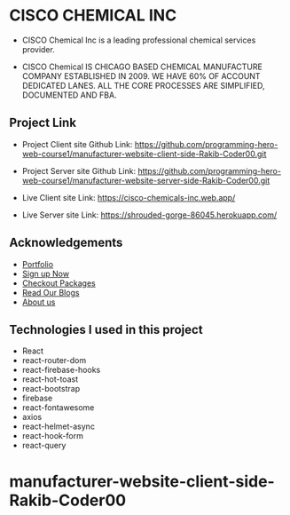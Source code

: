 # CISCO CHEMICAL INC

- CISCO Chemical Inc is a  leading professional chemical services provider.

- CISCO Chemical IS CHICAGO BASED CHEMICAL MANUFACTURE COMPANY ESTABLISHED IN 2009. WE HAVE 60% OF ACCOUNT DEDICATED LANES. ALL THE CORE PROCESSES ARE SIMPLIFIED, DOCUMENTED AND FBA.

## Project Link

- Project Client site Github Link: https://github.com/programming-hero-web-course1/manufacturer-website-client-side-Rakib-Coder00.git
- Project Server site Github Link: https://github.com/programming-hero-web-course1/manufacturer-website-server-side-Rakib-Coder00.git

- Live Client site Link: https://cisco-chemicals-inc.web.app/
- Live Server site Link: https://shrouded-gorge-86045.herokuapp.com/

## Acknowledgements

- [Portfolio](https://cisco-chemicals-inc.web.app/portfolio)
- [Sign up Now](https://cisco-chemicals-inc.web.app/signup)
- [Checkout Packages  ](https://brite-express-inc.web.app/checkout)
- [Read Our Blogs ](https://cisco-chemicals-inc.web.app/blog)
- [About us](https://cisco-chemicals-inc.web.app/about)


## Technologies I used in this project 
-  React
-  react-router-dom
-  react-firebase-hooks
-  react-hot-toast
-  react-bootstrap
-  firebase
-  react-fontawesome
-  axios
-  react-helmet-async
-  react-hook-form
-  react-query


# manufacturer-website-client-side-Rakib-Coder00

